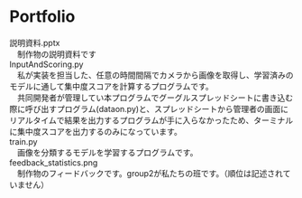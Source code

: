 # Portfolio


説明資料.pptx  
　制作物の説明資料です  
InputAndScoring.py   
　私が実装を担当した、任意の時間間隔でカメラから画像を取得し、学習済みのモデルに通して集中度スコアを計算するプログラムです。   
　共同開発者が管理してい本プログラムでグーグルスプレッドシートに書き込む際に呼び出すプログラム(dataon.py)と、スプレッドシートから管理者の画面にリアルタイムで結果を出力するプログラムが手に入らなかったため、ターミナルに集中度スコアを出力するのみになっています。  
train.py  
　画像を分類するモデルを学習するプログラムです。  
feedback_statistics.png  
　制作物のフィードバックです。group2が私たちの班です。（順位は記述されていません）  
